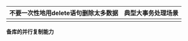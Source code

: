 

| 不要**一次性地用delete语句删除太多数据** | 典型大事务处理场景 |
| ---------------------------------------- | ------------------ |
|                                          |                    |







**备库的并行复制能力**

